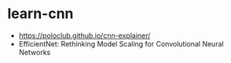 # learn-cnn

- https://poloclub.github.io/cnn-explainer/
- EfficientNet: Rethinking Model Scaling for Convolutional Neural Networks
